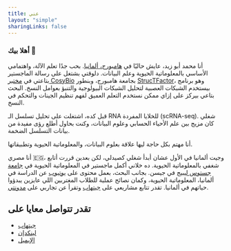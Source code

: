 ```yaml
---
title: عني
layout: "simple"
sharingLinks: false
---
```


### أهلا بيك 👋  

أنا محمد أبو زيد، عايش حاليًا في [هامبورج، ألمانيا](https://maps.app.goo.gl/PKU9iqXVBTLBE3Yd9). بحب جدًا تعلم الآلة، واهتمامي الأساسي بالمعلوماتية الحيوية وعلم البيانات. دلوقتي بشتغل على رسالة الماجستير بتاعتي في [مختبر CosyBio](https://www.cosy.bio/) بجامعة هامبورج، وبنطور [StrucTFactor](https://apps.cosy.bio/StrucTFactor/)، وهو برنامج بيستخدم الشبكات العصبية لتحليل الشبكات البيولوجية والتنبؤ بعوامل النسخ. البحث بتاعي بيركز على إزاي ممكن نستخدم التعلم العميق لفهم تنظيم الجينات والتحكم في النسخ.  

قبل كده، اشتغلت على تحليل تسلسل الـ RNA للخلايا المفردة (scRNA-seq). شغلي كان مزيج بين علم الأحياء الحسابي وعلوم البيانات، وكنت بحاول أطلع رؤى مفيدة من بيانات التسلسل الضخمة.  

أنا مهتم بكل حاجة ليها علاقة بعلوم البيانات، والمعلوماتية الحيوية وتطبيقاتها.  

أنا مصري 🇪🇬، وجيت ألمانيا في الأول عشان أبدأ شغلي كصيدلي، لكن بعدين قررت أتابع شغفي بالمعلوماتية الحيوية. ده خلاني أكمل ماجستير في المعلوماتية الحيوية في [جامعة جستوس ليبيج](https://www.uni-giessen.de/en/index) في جيسن. بجانب البحث، بعمل محتوى على [يوتيوب](https://www.youtube.com/@MohamedAbouzidBio) عن الدراسة في ألمانيا، المعلوماتية الحيوية، وكمان نصائح عملية للطلاب المغتربين اللي عايزين يبدؤوا حياتهم في ألمانيا. تقدر تتابع مشاريعي على [جيتهاب](https://github.com/MohamedAbouzid1) وتقرأ عن تجاربي على [مدونتي]().

## تقدر تتواصل معايا على  

- [جيتهاب](https://github.com/MohamedAbouzid1)  
- [لينكدإن](https://www.linkedin.com/in/mohamed-abouzid/)  
- [الإيميل](mailto:m.atef.abouzid@gmail.com)